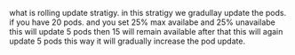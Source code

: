 what is rolling update stratigy.
in this stratigy we gradullay update the pods.
if you have 20 pods.
and you set 25% max availabe and 25% unavailabe
this will update 5 pods then 15 will remain available 
after that this will again update 5 pods this way it will gradually increase the pod update.
